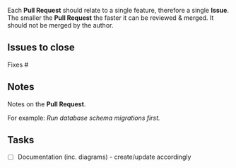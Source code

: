 Each **Pull Request** should relate to a single feature, therefore a single **Issue**. The smaller the **Pull Request** the faster it can be reviewed & merged. It should not be merged by the author.

## Issues to close

Fixes #<ISSUE-NUMBER>

## Notes

Notes on the **Pull Request**. 

For example: *Run database schema migrations first.*

## Tasks

* [ ] Documentation (inc. diagrams) - create/update accordingly

